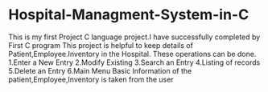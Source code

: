 # Hospital-Managment-System-in-C
This is my first Project  C language project.I have successfully completed by First C program
This project is helpful to keep details of Patient,Employee.Inventory in the Hospital.
These operations can be done.
            1.Enter a New Entry
            2.Modify Existing
            3.Search an Entry
            4.Listing of records
            5.Delete an Entry
            6.Main Menu
Basic Information of the patient,Employee,Inventory is taken from the user       

